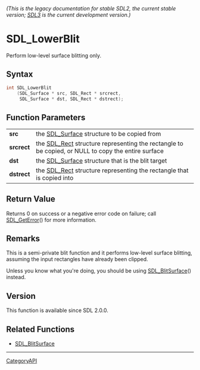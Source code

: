 ###### (This is the legacy documentation for stable SDL2, the current stable version; [SDL3](https://wiki.libsdl.org/SDL3/) is the current development version.)
# SDL_LowerBlit

Perform low-level surface blitting only.

## Syntax

```c
int SDL_LowerBlit
    (SDL_Surface * src, SDL_Rect * srcrect,
     SDL_Surface * dst, SDL_Rect * dstrect);

```

## Function Parameters

|                 |                                                                                                                |
| --------------- | -------------------------------------------------------------------------------------------------------------- |
| **src**         | the [SDL_Surface](SDL_Surface.md) structure to be copied from                                                     |
| **srcrect**     | the [SDL_Rect](SDL_Rect.md) structure representing the rectangle to be copied, or NULL to copy the entire surface |
| **dst**         | the [SDL_Surface](SDL_Surface.md) structure that is the blit target                                               |
| **dstrect**     | the [SDL_Rect](SDL_Rect.md) structure representing the rectangle that is copied into                              |

## Return Value

Returns 0 on success or a negative error code on failure; call
[SDL_GetError](SDL_GetError.md)() for more information.

## Remarks

This is a semi-private blit function and it performs low-level surface
blitting, assuming the input rectangles have already been clipped.

Unless you know what you're doing, you should be using
[SDL_BlitSurface](SDL_BlitSurface.md)() instead.

## Version

This function is available since SDL 2.0.0.

## Related Functions

* [SDL_BlitSurface](SDL_BlitSurface.md)

----
[CategoryAPI](CategoryAPI.md)
